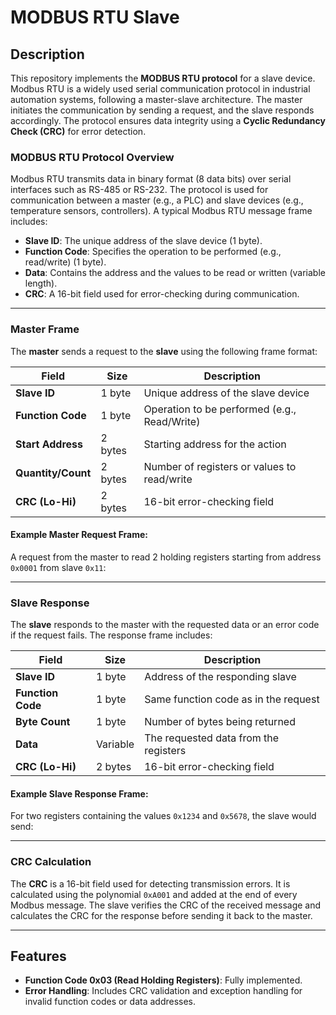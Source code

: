 # MODBUS RTU Slave

## Description

This repository implements the **MODBUS RTU protocol** for a slave device. Modbus RTU is a widely used serial communication protocol in industrial automation systems, following a master-slave architecture. The master initiates the communication by sending a request, and the slave responds accordingly. The protocol ensures data integrity using a **Cyclic Redundancy Check (CRC)** for error detection.

### MODBUS RTU Protocol Overview

Modbus RTU transmits data in binary format (8 data bits) over serial interfaces such as RS-485 or RS-232. The protocol is used for communication between a master (e.g., a PLC) and slave devices (e.g., temperature sensors, controllers). A typical Modbus RTU message frame includes:

- **Slave ID**: The unique address of the slave device (1 byte).
- **Function Code**: Specifies the operation to be performed (e.g., read/write) (1 byte).
- **Data**: Contains the address and the values to be read or written (variable length).
- **CRC**: A 16-bit field used for error-checking during communication.

---

### Master Frame

The **master** sends a request to the **slave** using the following frame format:

| Field         | Size   | Description                            |
|---------------|--------|----------------------------------------|
| **Slave ID**  | 1 byte | Unique address of the slave device     |
| **Function Code** | 1 byte | Operation to be performed (e.g., Read/Write) |
| **Start Address** | 2 bytes | Starting address for the action      |
| **Quantity/Count** | 2 bytes | Number of registers or values to read/write |
| **CRC (Lo-Hi)** | 2 bytes | 16-bit error-checking field            |

#### Example Master Request Frame:
A request from the master to read 2 holding registers starting from address `0x0001` from slave `0x11`:


---

### Slave Response

The **slave** responds to the master with the requested data or an error code if the request fails. The response frame includes:

| Field         | Size   | Description                              |
|---------------|--------|------------------------------------------|
| **Slave ID**  | 1 byte | Address of the responding slave          |
| **Function Code** | 1 byte | Same function code as in the request   |
| **Byte Count** | 1 byte | Number of bytes being returned           |
| **Data**      | Variable | The requested data from the registers  |
| **CRC (Lo-Hi)** | 2 bytes | 16-bit error-checking field            |

#### Example Slave Response Frame:
For two registers containing the values `0x1234` and `0x5678`, the slave would send:


---

### CRC Calculation

The **CRC** is a 16-bit field used for detecting transmission errors. It is calculated using the polynomial `0xA001` and added at the end of every Modbus message. The slave verifies the CRC of the received message and calculates the CRC for the response before sending it back to the master.

---

## Features

- **Function Code 0x03 (Read Holding Registers)**: Fully implemented.
- **Error Handling**: Includes CRC validation and exception handling for invalid function codes or data addresses.
